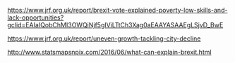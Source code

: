https://www.jrf.org.uk/report/brexit-vote-explained-poverty-low-skills-and-lack-opportunities?gclid=EAIaIQobChMI3OWQiNjf5gIViLTtCh3Xag0aEAAYASAAEgLSjvD_BwE

https://www.jrf.org.uk/report/uneven-growth-tackling-city-decline

http://www.statsmapsnpix.com/2016/06/what-can-explain-brexit.html
